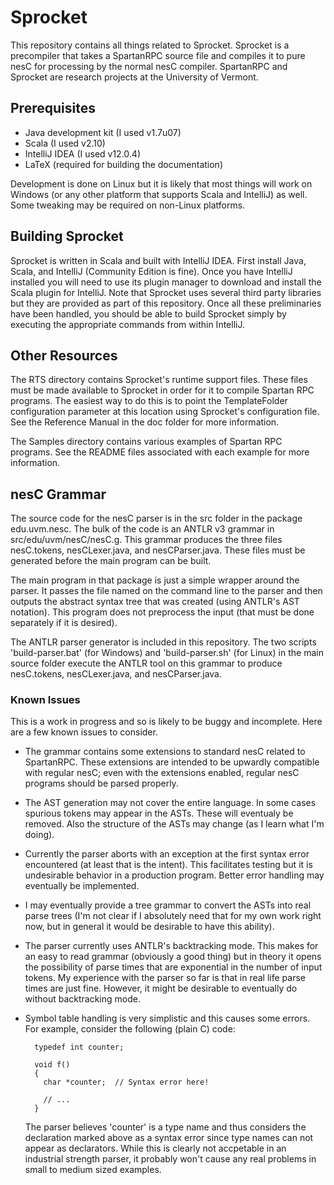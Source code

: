 Sprocket
========

This repository contains all things related to Sprocket. Sprocket is a precompiler that takes a
SpartanRPC source file and compiles it to pure nesC for processing by the normal nesC compiler.
SpartanRPC and Sprocket are research projects at the University of Vermont.

Prerequisites
-------------

* Java development kit (I used v1.7u07)
* Scala (I used v2.10)
* IntelliJ IDEA (I used v12.0.4)
* LaTeX (required for building the documentation)

Development is done on Linux but it is likely that most things will work on Windows (or any
other platform that supports Scala and IntelliJ) as well. Some tweaking may be required on
non-Linux platforms.


Building Sprocket
-----------------

Sprocket is written in Scala and built with IntelliJ IDEA. First install Java, Scala, and
IntelliJ (Community Edition is fine). Once you have IntelliJ installed you will need to use its
plugin manager to download and install the Scala plugin for IntelliJ. Note that Sprocket uses
several third party libraries but they are provided as part of this repository. Once all these
preliminaries have been handled, you should be able to build Sprocket simply by executing the
appropriate commands from within IntelliJ.


Other Resources
---------------

The RTS directory contains Sprocket's runtime support files. These files must be made available
to Sprocket in order for it to compile Spartan RPC programs. The easiest way to do this is to
point the TemplateFolder configuration parameter at this location using Sprocket's configuration
file. See the Reference Manual in the doc folder for more information.

The Samples directory contains various examples of Spartan RPC programs. See the README files
associated with each example for more information.


nesC Grammar
------------

The source code for the nesC parser is in the src folder in the package edu.uvm.nesc. The bulk
of the code is an ANTLR v3 grammar in src/edu/uvm/nesC/nesC.g. This grammar produces the three
files nesC.tokens, nesCLexer.java, and nesCParser.java. These files must be generated before the
main program can be built.

The main program in that package is just a simple wrapper around the parser. It passes the file
named on the command line to the parser and then outputs the abstract syntax tree that was
created (using ANTLR's AST notation). This program does not preprocess the input (that must be
done separately if it is desired).

The ANTLR parser generator is included in this repository. The two scripts 'build-parser.bat'
(for Windows) and 'build-parser.sh' (for Linux) in the main source folder execute the ANTLR tool
on this grammar to produce nesC.tokens, nesCLexer.java, and nesCParser.java.

### Known Issues

This is a work in progress and so is likely to be buggy and incomplete. Here are a few known
issues to consider.

+ The grammar contains some extensions to standard nesC related to SpartanRPC. These extensions
  are intended to be upwardly compatible with regular nesC; even with the extensions enabled,
  regular nesC programs should be parsed properly.

+ The AST generation may not cover the entire language. In some cases spurious tokens may appear
  in the ASTs. These will eventualy be removed. Also the structure of the ASTs may change (as I
  learn what I'm doing).

+ Currently the parser aborts with an exception at the first syntax error encountered (at least
  that is the intent). This facilitates testing but it is undesirable behavior in a production
  program. Better error handling may eventually be implemented.

+ I may eventually provide a tree grammar to convert the ASTs into real parse trees (I'm not
  clear if I absolutely need that for my own work right now, but in general it would be
  desirable to have this ability).

+ The parser currently uses ANTLR's backtracking mode. This makes for an easy to read grammar
  (obviously a good thing) but in theory it opens the possibility of parse times that are
  exponential in the number of input tokens. My experience with the parser so far is that in
  real life parse times are just fine. However, it might be desirable to eventually do without
  backtracking mode.

+ Symbol table handling is very simplistic and this causes some errors. For example, consider
  the following (plain C) code:

        typedef int counter;

        void f()
        {
          char *counter;  // Syntax error here!
  
          // ...
        }

  The parser believes 'counter' is a type name and thus considers the declaration marked above
  as a syntax error since type names can not appear as declarators. While this is clearly not
  accpetable in an industrial strength parser, it probably won't cause any real problems in
  small to medium sized examples.
